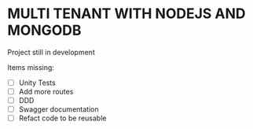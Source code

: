 # MULTI TENANT WITH NODEJS AND MONGODB

Project still in development

Items missing:

- [ ] Unity Tests
- [ ] Add more routes
- [ ] DDD
- [ ] Swagger documentation
- [ ] Refact code to be reusable
